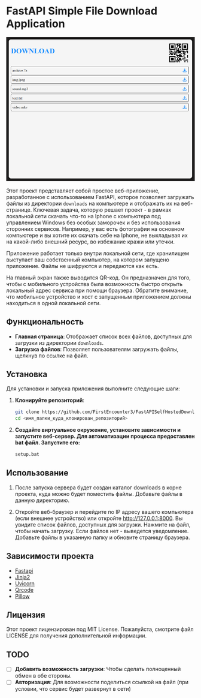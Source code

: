 # FastAPI Simple File Download Application

![Превью](preview/one.png)

Этот проект представляет собой простое веб-приложение, разработанное с использованием FastAPI, которое позволяет загружать файлы из директории `downloads` на компьютере и отображать их на веб-странице. Ключевая задача, которую решает проект - в рамках локальной сети скачать что-то на Iphone с компьютера под управлением Windows без особых заморочек и без использования сторонних сервисов. Например, у вас есть фотографии на основном компьютере и вы хотите их скачать себе на Iphone, не выкладывая их на какой-либо внешний ресурс, во избежание кражи или утечки. 

Приложение работает только внутри локальной сети, где хранилищем выступает ваш собственный компьютер, на котором запущено приложение. Файлы не шифруются и передаются как есть.

На главный экран также выводится QR-код. Он предназначен для того, чтобы с мобильного устройства была возможность быстро открыть локальный адрес сервиса при помощи браузера. Обратите внимание, что мобильное устройство и хост с запущенным приложением должны находиться в одной локальной сети.

## Функциональность

- **Главная страница**: Отображает список всех файлов, доступных для загрузки из директории `downloads`.
- **Загрузка файлов**: Позволяет пользователям загружать файлы, щелкнув по ссылке на файл.

## Установка

Для установки и запуска приложения выполните следующие шаги:

1. **Клонируйте репозиторий**:

   ```bash
   git clone https://github.com/FirstEncounter3/FastAPISelfHostedDownloadSimpleService.git
   cd <имя_папки_куда_клонирован_репозиторий>
   ```
2. **Создайте виртуальное окружение, установите зависимости и запустите веб-сервер. Для автоматизации процесса предоставлен bat файл. Запустите его:**
    ```bash
    setup.bat
    ```

## Использование
   1. После запуска сервера будет создан каталог downloads в корне проекта, куда можно будет поместить файлы. Добавьте файлы в данную директорию.

   2. Откройте веб-браузер и перейдите по IP адресу вашего компьютера (если внешнее устройство) или откройте http://127.0.0.1:8000. Вы увидите список файлов, доступных для загрузки. Нажмите на файл, чтобы начать загрузку. Если файлов нет - выведется уведомление. Добавьте файлы в указанную папку и обновите страницу браузера.
   
## Зависимости проекта
* [Fastapi](https://fastapi.tiangolo.com/)
* [Jinja2](https://jinja.palletsprojects.com/en/stable/)
* [Uvicorn](https://www.uvicorn.org/)
* [Qrcode](https://github.com/lincolnloop/python-qrcode)
* [Pillow](https://github.com/python-pillow/Pillow)

## Лицензия
Этот проект лицензирован под MIT License. Пожалуйста, смотрите файл LICENSE для получения дополнительной информации.

## TODO
- [ ] **Добавить возможность загрузки**: Чтобы сделать полноценный обмен в обе стороны.
- [ ] **Авторизация**: Для возможности поделиться ссылкой на файл (при условии, что сервис будет развернут в сети)
